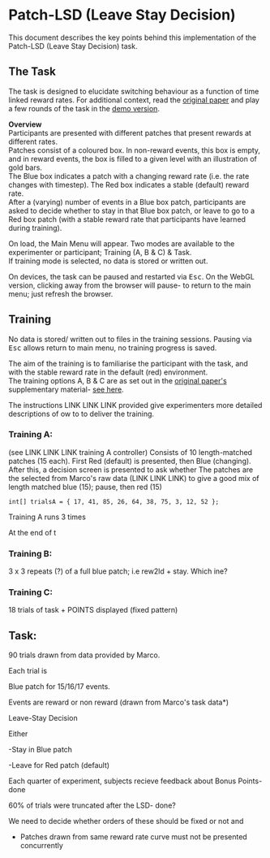 

# Patch-LSD (Leave Stay Decision)

This document describes the key points behind this implementation of the Patch-LSD (Leave Stay Decision) task.


## The Task
The task is designed to elucidate switching behaviour as a function of time linked reward rates. For additional context, read the <a  href="https://doi.org/10.1038/ncomms12327"  target="_blank">original paper</a> and play a few rounds of the task in the <a  href="https://i-brnrd.github.io/patchLSD/"  target="_blank">demo version</a>.

**Overview**\
Participants are presented with different patches that present rewards at different rates.\
Patches consist of a coloured box. In non-reward events, this box is empty, and in reward events, the box is filled to a given level with an illustration of gold bars.\
The Blue box indicates a patch with a changing reward rate (i.e. the rate changes with timestep). The Red box indicates a stable (default) reward rate.\
After a (varying) number of events in a Blue box patch, participants are asked to decide whether to stay in that Blue box patch, or leave to go to a Red box patch (with a stable reward rate that participants have learned during training).

On load, the Main Menu will appear. Two modes are available to the experimenter or participant; Training (A, B & C) & Task.\
If training mode is selected, no data is stored or written out.

On devices, the task can be paused and restarted via <kbd>Esc</kbd>. On the WebGL version, clicking away from the browser will pause- to return to the main menu; just refresh the browser.

## Training
No data is stored/ written out to files in the training sessions. Pausing via <kbd>Esc</kbd> allows return to main menu,  no training progress is saved.

The aim of the training is to familiarise the participant with the task, and with the stable reward rate in the default (red) environment.\
The training options A, B & C are as set out in the <a  href="https://doi.org/10.1038/ncomms12327"  target="_blank">original paper's</a> supplementary material- <a  href="https://static-content.springer.com/esm/art%3A10.1038%2Fncomms12327/MediaObjects/41467_2016_BFncomms12327_MOESM821_ESM.pdf"  target="_blank"> see here</a>.

The instructions LINK LINK LINK provided give experimenters more detailed descriptions of ow to to deliver the training.

### Training A:
(see LINK LINK LINK training A controller)
Consists of 10 length-matched patches (15 each).
First Red (default) is presented, then Blue (changing).
After this, a decision screen is presented to ask whether
The patches are the selected from Marco's raw data (LINK LINK LINK) to give a good mix of
    length matched blue (15); pause, then red (15)

    int[] trialsA = { 17, 41, 85, 26, 64, 38, 75, 3, 12, 52 };

Training A runs 3 times

At the end of t

### Training B:
3 x
    3 repeats (?) of a full blue patch; i.e rew2ld + stay. Which ine?


### Training C:
18 trials of task + POINTS displayed (fixed pattern)



## Task:
90 trials drawn from data provided by Marco.

Each trial is

Blue patch for 15/16/17 events.

Events are reward or non reward (drawn from Marco's task data*)

Leave-Stay Decision

Either

-Stay in Blue patch

-Leave for Red patch (default)

Each quarter of experiment, subjects recieve feedback about Bonus Points- done

60% of trials were truncated after the LSD- done?

We need to decide whether orders of these should be fixed or not and



* Patches drawn from same reward rate curve must not be presented concurrently
